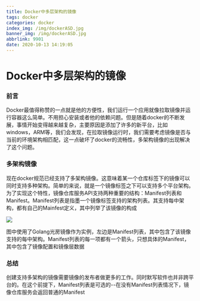 ```yaml
---
title: Docker中多层架构的镜像
tags: docker
categories: docker
index_img: /img/dockerASD.jpg
banner_img: /img/dockerASD.jpg
abbrlink: 9901
date: 2020-10-13 14:19:05
---
```


# Docker中多层架构的镜像

### 前言

Docker最值得称赞的一点就是他的方便性，我们运行一个应用就像拉取镜像并运行容器这么简单。不用担心安装或者他的依赖问题。但是随着docker的不断发展，事情开始变得越来越复杂，主要原因是添加了许多的新平台，比如windows，ARM等，我们会发现，在拉取镜像运行时，我们需要考虑镜像是否与当前的环境架构相匹配，这一点破坏了docker的流畅性，多架构镜像的出现解决了这个问题。



### 多架构镜像

现在docker规范已经支持了多架构镜像。这意味着某一个仓库标签下的镜像可以同时支持多种架构。简单的来说，就是一个镜像标签之下可以支持多个平台架构。为了实现这个特性，镜像仓库服务API支持两种重要的结构：Manifest列表和Manifest。Manifest列表是指墨一个镜像标签支持的架构列表。其支持每中架构，都有自己的Mainfest定义，其中列举了该镜像的构成

![](https://gitee.com/coderth/blogimage/raw/master/img/20201013143407.png)

图中使用了Golang光房镜像作为实例，左边是Manifest列表，其中包含了该镜像支持的每中架构。Manifest列表的每一项都有一个箭头，只想具体的Manifest，其中包含了镜像配置和镜像层数据

### 总结

创建支持多架构的镜像需要镜像的发布者做更多的工作。同时默写软件也并非跨平台的。在这个前提下，Manifest列表是可选的--在没有Manifest列表情况下，镜像仓库服务会返回普通的Manifest